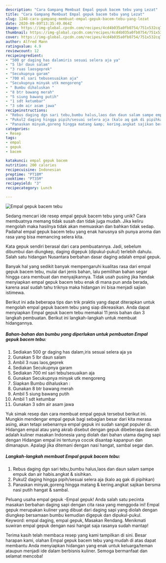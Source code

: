 ```yaml
---
description: "Cara Gampang Membuat Empal gepuk bacem tebu yang Lezat"
title: "Cara Gampang Membuat Empal gepuk bacem tebu yang Lezat"
slug: 1248-cara-gampang-membuat-empal-gepuk-bacem-tebu-yang-lezat
date: 2020-09-09T13:35:49.064Z
image: https://img-global.cpcdn.com/recipes/4cd4b035a0fb0754/751x532cq70/empal-gepuk-bacem-tebu-foto-resep-utama.jpg
thumbnail: https://img-global.cpcdn.com/recipes/4cd4b035a0fb0754/751x532cq70/empal-gepuk-bacem-tebu-foto-resep-utama.jpg
cover: https://img-global.cpcdn.com/recipes/4cd4b035a0fb0754/751x532cq70/empal-gepuk-bacem-tebu-foto-resep-utama.jpg
author: Alfred Mann
ratingvalue: 4.9
reviewcount: 12
recipeingredient:
- "500 gr daging has dalamiris sesuai selera aja ya"
- "5 lbr daun salam"
- "3 ruas laosgeprek"
- "Secukupnya garam"
- "700 ml sari tebusesuaikan aja"
- "Secukupnya minyak utk mengoreng"
- " Bumbu dihaluskan "
- "8 btr bawang merah"
- "5 siung bawang putih"
- "1 sdt ketumbar"
- "3 sdm air asam jawa"
recipeinstructions:
- "Rebus daging dgn sari tebu,bumbu halus,laos dan daun salam sampe empuk dan air habis.angkat &amp; sisihkan."
- "Pukul2 daging hingga pipih/sesuai selera aja (kalo aq gak di pipihkan)"
- "Panaskan minyak,goreng hingga matang &amp; kering.angkat sajikan bersma nasi putih hangat &amp; sambal."
categories:
- Resep
tags:
- empal
- gepuk
- bacem

katakunci: empal gepuk bacem 
nutrition: 200 calories
recipecuisine: Indonesian
preptime: "PT18M"
cooktime: "PT35M"
recipeyield: "3"
recipecategory: Lunch

---
```



![Empal gepuk bacem tebu](https://img-global.cpcdn.com/recipes/4cd4b035a0fb0754/751x532cq70/empal-gepuk-bacem-tebu-foto-resep-utama.jpg)

Sedang mencari ide resep empal gepuk bacem tebu yang unik? Cara membuatnya memang tidak susah dan tidak juga mudah. Jika keliru mengolah maka hasilnya tidak akan memuaskan dan bahkan tidak sedap. Padahal empal gepuk bacem tebu yang enak harusnya sih punya aroma dan rasa yang bisa memancing selera kita.

Kata gepuk sendiri berasal dari cara pembuatannya. Jadi, sebelum dibumbui dan diungkep, daging digepuk (dipukul-pukul) terlebih dahulu. Salah satu hidangan Nusantara berbahan dasar daging adalah empal gepuk.

Banyak hal yang sedikit banyak mempengaruhi kualitas rasa dari empal gepuk bacem tebu, mulai dari jenis bahan, lalu pemilihan bahan segar hingga cara membuat dan menyajikannya. Tidak usah pusing jika hendak menyiapkan empal gepuk bacem tebu enak di mana pun anda berada, karena asal sudah tahu triknya maka hidangan ini bisa menjadi sajian istimewa.


Berikut ini ada beberapa tips dan trik praktis yang dapat diterapkan untuk mengolah empal gepuk bacem tebu yang siap dikreasikan. Anda dapat menyiapkan Empal gepuk bacem tebu memakai 11 jenis bahan dan 3 langkah pembuatan. Berikut ini langkah-langkah untuk membuat hidangannya.

<!--inarticleads1-->

##### Bahan-bahan dan bumbu yang diperlukan untuk pembuatan Empal gepuk bacem tebu:

1. Sediakan 500 gr daging has dalam,iris sesuai selera aja ya
1. Gunakan 5 lbr daun salam
1. Ambil 3 ruas laos,geprek
1. Sediakan Secukupnya garam
1. Sediakan 700 ml sari tebu/sesuaikan aja
1. Gunakan Secukupnya minyak utk mengoreng
1. Siapkan  Bumbu dihaluskan :
1. Gunakan 8 btr bawang merah
1. Ambil 5 siung bawang putih
1. Ambil 1 sdt ketumbar
1. Gunakan 3 sdm air asam jawa


Yuk simak resep dan cara membuat empal gepuk tersebut berikut ini. Mungkin mendengar empal gepuk bagi sebagian besar dari kita merasa asing, akan tetapi sebenarnya empal gepuk ini sudah sangat populer di. Hidangan empal atau yang akrab disebut dengan gepuk dibeberapa daerah adalah kuliner masakan Indonesia yang diolah dari bahan utama daging sapi dengan Hidangan empal ini tentunya cocok disantap kapanpun dan dimanapun. Apalagi jika ditemani dengan nasi hangat, sambal segar dan. 

<!--inarticleads2-->

##### Langkah-langkah membuat Empal gepuk bacem tebu:

1. Rebus daging dgn sari tebu,bumbu halus,laos dan daun salam sampe empuk dan air habis.angkat &amp; sisihkan.
1. Pukul2 daging hingga pipih/sesuai selera aja (kalo aq gak di pipihkan)
1. Panaskan minyak,goreng hingga matang &amp; kering.angkat sajikan bersma nasi putih hangat &amp; sambal.


Peluang usaha empal gepuk -Empal gepuk! Anda salah satu pecinta masakan berbahan daging sapi dengan cita rasa yang menggoda ini! Empal gepuk merupakan kuliner yang dibuat dari daging sapi yang diolah dengan diungkep bersamaan bumbu kemudian digepuk dan dipukul-pukul. Keyword: empal daging, empal gepuk, Masakan Rendang. Menikmati suwiran empal gepuk dengan nasi hangat saja rasanya sudah mantap! 

Terima kasih telah membaca resep yang kami tampilkan di sini. Besar harapan kami, olahan Empal gepuk bacem tebu yang mudah di atas dapat membantu Anda menyiapkan hidangan yang enak untuk keluarga/teman ataupun menjadi ide dalam berbisnis kuliner. Semoga bermanfaat dan selamat mencoba!
